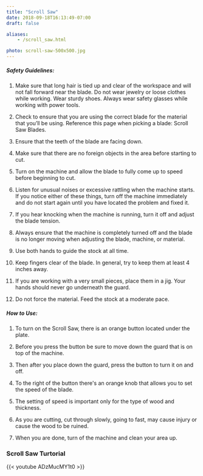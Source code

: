 ```yaml
---
title: "Scroll Saw"
date: 2018-09-18T16:13:49-07:00
draft: false

aliases:
    - /scroll_saw.html

photo: scroll-saw-500x500.jpg
---
```


##### Safety Guidelines:
1. Make sure that long hair is tied up and clear of the workspace and will not fall forward near the blade. Do not wear jewelry or loose clothes while working. Wear sturdy shoes. Always wear safety glasses while working with power tools.

2. Check to ensure that you are using the correct blade for the material that you’ll be using. Reference this page when picking a blade: Scroll Saw Blades.

3. Ensure that the teeth of the blade are facing down.

4. Make sure that there are no foreign objects in the area before starting to cut.

5. Turn on the machine and allow the blade to fully come up to speed before beginning to cut.

6. Listen for unusual noises or excessive rattling when the machine starts. If you notice either of these things, turn off the machine immediately and do not start again until you have located the problem and fixed it.

7. If you hear knocking when the machine is running, turn it off and adjust the blade tension.

8. Always ensure that the machine is completely turned off and the blade is no longer moving when adjusting the blade, machine, or material.

9. Use both hands to guide the stock at all time.

10. Keep fingers clear of the blade. In general, try to keep them at least 4 inches away.

11. If you are working with a very small pieces, place them in a jig. Your hands should never go underneath the guard.

12. Do not force the material. Feed the stock at a moderate pace.


##### How to Use:
1. To turn on the Scroll Saw, there is an orange button located under the plate.

2. Before you press the button be sure to move down the guard that is on top of the machine.

3. Then after you place down the guard, press the button to turn it on and off.

4. To the right of the button there's an orange knob that allows you to set the speed of the blade.

5. The setting of speed is important only for the type of wood and thickness.

6. As you are cutting, cut through slowly, going to fast, may cause injury or cause the wood to be ruined.

7. When you are done, turn of the machine and clean your area up.

### Scroll Saw Turtorial
{{< youtube ADzMucMY1t0 >}}





